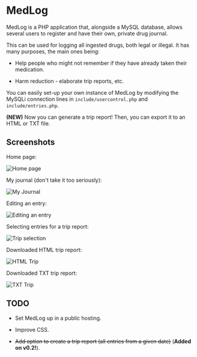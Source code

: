 # MedLog

MedLog is a PHP application that, alongside a MySQL database, allows several users
to register and have their own, private drug journal.

This can be used for logging all ingested drugs, both legal or illegal. It has
many purposes, the main ones being:

* Help people who might not remember if they have already taken their medication.

* Harm reduction - elaborate trip reports, etc.

You can easily set-up your own instance of MedLog by modifying the MySQLi
connection lines in `include/usercontrol.php` and `include/entries.php`.

**(NEW)** Now you can generate a trip report! Then, you can export it to an HTML or TXT file.

## Screenshots

Home page:

![Home page](http://i.imgur.com/ZGQH9IS.png)

My journal (don't take it too seriously):

![My Journal](http://i.imgur.com/LUvPrCR.png)

Editing an entry:

![Editing an entry](http://i.imgur.com/b0Bar0k.png)

Selecting entries for a trip report:

![Trip selection](http://i.imgur.com/d8dNQ7V.png)

Downloaded HTML trip report:

![HTML Trip](http://i.imgur.com/3taHFuX.png)

Downloaded TXT trip report:

![TXT Trip](http://i.imgur.com/g1PXaHR.png)

## TODO
* Set MedLog up in a public hosting.

* Improve CSS.

* ~~Add option to create a trip report (all entries from a given date)~~ (**Added on v0.2!**).
